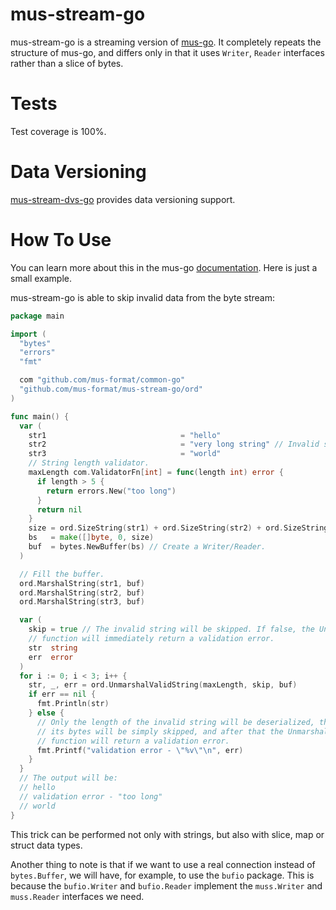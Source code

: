 # mus-stream-go
mus-stream-go is a streaming version of [mus-go](https://github.com/mus-format/mus-go).
It completely repeats the structure of mus-go, and differs only in that it uses 
`Writer`, `Reader` interfaces rather than а slice of bytes.

# Tests
Test coverage is 100%.

# Data Versioning
[mus-stream-dvs-go](https://github.com/mus-format/mus-stream-dvs-go) provides 
data versioning support.

# How To Use
You can learn more about this in the mus-go [documentation](https://github.com/mus-format/mus-go#how-to-use). 
Here is just a small example.

mus-stream-go is able to skip invalid data from the byte stream:
```go
package main

import (
  "bytes"
  "errors"
  "fmt"

  com "github.com/mus-format/common-go"
  "github.com/mus-format/mus-stream-go/ord"
)

func main() {
  var (
    str1                              = "hello"
    str2                              = "very long string" // Invalid string.
    str3                              = "world"
    // String length validator.
    maxLength com.ValidatorFn[int] = func(length int) error {
      if length > 5 {
        return errors.New("too long")
      }
      return nil
    }
    size = ord.SizeString(str1) + ord.SizeString(str2) + ord.SizeString(str3)
    bs   = make([]byte, 0, size)
    buf  = bytes.NewBuffer(bs) // Create a Writer/Reader.
  )

  // Fill the buffer.
  ord.MarshalString(str1, buf)
  ord.MarshalString(str2, buf)
  ord.MarshalString(str3, buf)

  var (
    skip = true // The invalid string will be skipped. If false, the Unmarshal 
    // function will immediately return a validation error.
    str  string
    err  error
  )
  for i := 0; i < 3; i++ {
    str, _, err = ord.UnmarshalValidString(maxLength, skip, buf)
    if err == nil {
      fmt.Println(str)
    } else {
      // Only the length of the invalid string will be deserialized, the rest of
      // its bytes will be simply skipped, and after that the Unmarshal
      // function will return a validation error.			
      fmt.Printf("validation error - \"%v\"\n", err)
    }
  }
  // The output will be:
  // hello
  // validation error - "too long"
  // world
}
```
This trick can be performed not only with strings, but also with slice, map or 
struct data types.

Another thing to note is that if we want to use a real connection instead of 
`bytes.Buffer`, we will have, for example, to use the `bufio` package. This is 
because the `bufio.Writer` and `bufio.Reader` implement the `muss.Writer` and 
`muss.Reader` interfaces we need.




